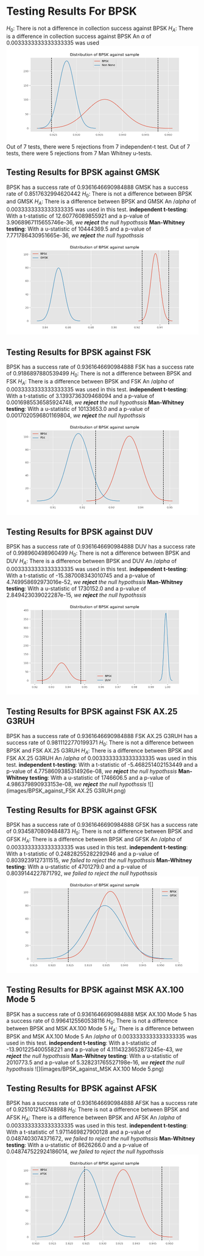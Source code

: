 # Testing Results For BPSK 
$H_{0}$: There is not a difference in collection success against BPSK 
$H_{A}$: There is a difference in collection success against BPSK
An $\alpha$ of 0.0033333333333333335 was used![](images/BPSK_against_all_SignalType.png) 
Out of 7 tests, there were 5 rejections from 7 independent-t test.
Out of 7 tests, there were 5 rejections from 7 Man Whitney u-tests.
## Testing Results for BPSK against GMSK 
BPSK has a success rate of 0.9361646690984888
GMSK has a success rate of 0.8517632994620442
$H_{0}$: There is not a difference between BPSK and GMSK
$H_{A}$: There is a difference between BPSK and GMSK
An $/alpha$ of 0.0033333333333333335 was used in this test.
__independent t-testing__: With a t-statistic of 12.60776089855921 and a p-value of 3.9068967115655746e-36, _we **reject** the null hypothssis_
__Man-Whitney testing__: With a u-statistic of 10444369.5 and a p-value of 7.771786430951665e-36, _we **reject** the null hypothssis_
![](images/BPSK_against_GMSK.png) 
## Testing Results for BPSK against FSK 
BPSK has a success rate of 0.9361646690984888
FSK has a success rate of 0.9186897880539499
$H_{0}$: There is not a difference between BPSK and FSK
$H_{A}$: There is a difference between BPSK and FSK
An $/alpha$ of 0.0033333333333333335 was used in this test.
__independent t-testing__: With a t-statistic of 3.1393736309468094 and a p-value of 0.0016985536585924748, _we **reject** the null hypothssis_
__Man-Whitney testing__: With a u-statistic of 10133653.0 and a p-value of 0.0017020596801169804, _we **reject** the null hypothssis_
![](images/BPSK_against_FSK.png) 
## Testing Results for BPSK against DUV 
BPSK has a success rate of 0.9361646690984888
DUV has a success rate of 0.998960498960499
$H_{0}$: There is not a difference between BPSK and DUV
$H_{A}$: There is a difference between BPSK and DUV
An $/alpha$ of 0.0033333333333333335 was used in this test.
__independent t-testing__: With a t-statistic of -15.387008343010745 and a p-value of 4.749958692973016e-52, _we **reject** the null hypothssis_
__Man-Whitney testing__: With a u-statistic of 1730152.0 and a p-value of 2.849423039022287e-15, _we **reject** the null hypothssis_
![](images/BPSK_against_DUV.png) 
## Testing Results for BPSK against FSK AX.25 G3RUH 
BPSK has a success rate of 0.9361646690984888
FSK AX.25 G3RUH has a success rate of 0.9811122770199371
$H_{0}$: There is not a difference between BPSK and FSK AX.25 G3RUH
$H_{A}$: There is a difference between BPSK and FSK AX.25 G3RUH
An $/alpha$ of 0.0033333333333333335 was used in this test.
__independent t-testing__: With a t-statistic of -5.468251402153449 and a p-value of 4.7758609385314926e-08, _we **reject** the null hypothssis_
__Man-Whitney testing__: With a u-statistic of 1746606.5 and a p-value of 4.986379890933153e-08, _we **reject** the null hypothssis_
![](images/BPSK_against_FSK AX.25 G3RUH.png) 
## Testing Results for BPSK against GFSK 
BPSK has a success rate of 0.9361646690984888
GFSK has a success rate of 0.9345870809484873
$H_{0}$: There is not a difference between BPSK and GFSK
$H_{A}$: There is a difference between BPSK and GFSK
An $/alpha$ of 0.0033333333333333335 was used in this test.
__independent t-testing__: With a t-statistic of 0.24828255282292946 and a p-value of 0.8039239127311515, _we failed to reject the null hypothssis_
__Man-Whitney testing__: With a u-statistic of 4701279.0 and a p-value of 0.8039144227871792, _we failed to reject the null hypothssis_
![](images/BPSK_against_GFSK.png) 
## Testing Results for BPSK against MSK AX.100 Mode 5 
BPSK has a success rate of 0.9361646690984888
MSK AX.100 Mode 5 has a success rate of 0.9964125560538116
$H_{0}$: There is not a difference between BPSK and MSK AX.100 Mode 5
$H_{A}$: There is a difference between BPSK and MSK AX.100 Mode 5
An $/alpha$ of 0.0033333333333333335 was used in this test.
__independent t-testing__: With a t-statistic of -13.901225400558221 and a p-value of 4.1114323652873245e-43, _we **reject** the null hypothssis_
__Man-Whitney testing__: With a u-statistic of 2010773.5 and a p-value of 5.328231765527198e-16, _we **reject** the null hypothssis_
![](images/BPSK_against_MSK AX.100 Mode 5.png) 
## Testing Results for BPSK against AFSK 
BPSK has a success rate of 0.9361646690984888
AFSK has a success rate of 0.9251012145748988
$H_{0}$: There is not a difference between BPSK and AFSK
$H_{A}$: There is a difference between BPSK and AFSK
An $/alpha$ of 0.0033333333333333335 was used in this test.
__independent t-testing__: With a t-statistic of 1.9711469827900128 and a p-value of 0.0487403074371672, _we failed to reject the null hypothssis_
__Man-Whitney testing__: With a u-statistic of 8626266.0 and a p-value of 0.048747522924186014, _we failed to reject the null hypothssis_
![](images/BPSK_against_AFSK.png) 
